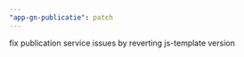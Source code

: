 ```yaml
---
"app-gn-publicatie": patch
---
```


fix publication service issues by reverting js-template version

